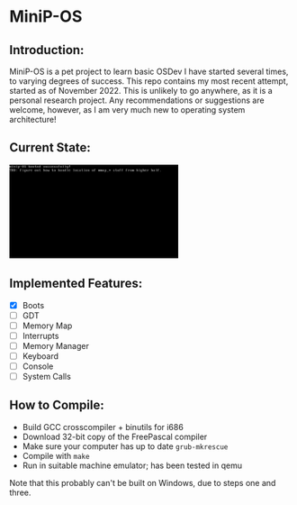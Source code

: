 # MiniP-OS

## Introduction:
MiniP-OS is a pet project to learn basic OSDev I have started several times, to varying degrees of success. This repo contains my most recent attempt, started as of November 2022. This is unlikely to go anywhere, as it is a personal research project. Any recommendations or suggestions are welcome, however, as I am very much new to operating system architecture!

## Current State:
<img src="res/currentstate.png" width="300">

## Implemented Features:
- [X] Boots
- [ ] GDT
- [ ] Memory Map
- [ ] Interrupts
- [ ] Memory Manager
- [ ] Keyboard
- [ ] Console
- [ ] System Calls

## How to Compile:
- Build GCC crosscompiler + binutils for i686
- Download 32-bit copy of the FreePascal compiler
- Make sure your computer has up to date `grub-mkrescue`
- Compile with `make`
- Run in suitable machine emulator; has been tested in qemu

Note that this probably can't be built on Windows, due to steps one and three.
